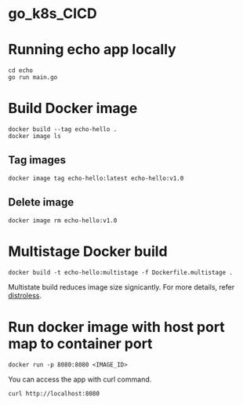 # go_k8s_CICD

# Running echo app locally
```
cd echo
go run main.go
```

# Build Docker image
```
docker build --tag echo-hello .
docker image ls
```
## Tag images
```
docker image tag echo-hello:latest echo-hello:v1.0
```

## Delete image
```
docker image rm echo-hello:v1.0
```

# Multistage Docker build
```
docker build -t echo-hello:multistage -f Dockerfile.multistage .
```
Multistate build reduces image size signicantly. For more details, refer [distroless](https://github.com/GoogleContainerTools/distroless).

# Run docker image with host port map to container port
```
docker run -p 8080:8080 <IMAGE_ID>
```
You can access the app with curl command.
```
curl http://localhost:8080


